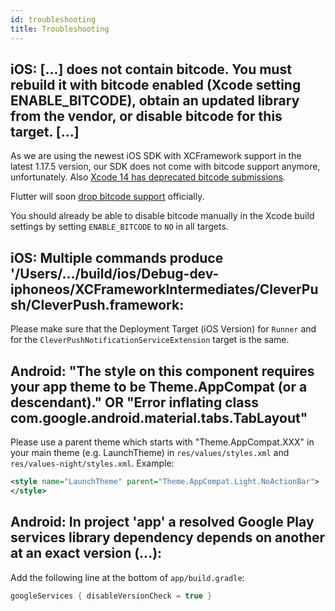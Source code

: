 ```yaml
---
id: troubleshooting
title: Troubleshooting
---
```


## iOS: [...] does not contain bitcode. You must rebuild it with bitcode enabled (Xcode setting ENABLE_BITCODE), obtain an updated library from the vendor, or disable bitcode for this target. [...]

As we are using the newest iOS SDK with XCFramework support in the latest 1.17.5 version, our SDK does not come with bitcode support anymore, unfortunately. Also [Xcode 14 has deprecated bitcode submissions](https://developer.apple.com/documentation/xcode-release-notes/xcode-14-release-notes).

Flutter will soon [drop bitcode support](https://github.com/flutter/flutter/issues/107887) officially.

You should already be able to disable bitcode manually in the Xcode build settings by setting `ENABLE_BITCODE` to `NO` in all targets.


## iOS: Multiple commands produce '/Users/.../build/ios/Debug-dev-iphoneos/XCFrameworkIntermediates/CleverPush/CleverPush.framework:

Please make sure that the Deployment Target (iOS Version) for `Runner` and for the `CleverPushNotificationServiceExtension` target is the same.


## Android: "The style on this component requires your app theme to be Theme.AppCompat (or a descendant)." OR "Error inflating class com.google.android.material.tabs.TabLayout"

Please use a parent theme which starts with "Theme.AppCompat.XXX" in your main theme (e.g. LaunchTheme) in `res/values/styles.xml` and `res/values-night/styles.xml`.
Example:

```xml
<style name="LaunchTheme" parent="Theme.AppCompat.Light.NoActionBar">
</style>
```

## Android: In project 'app' a resolved Google Play services library dependency depends on another at an exact version (...):

Add the following line at the bottom of `app/build.gradle`:

```groovy
googleServices { disableVersionCheck = true }
```
